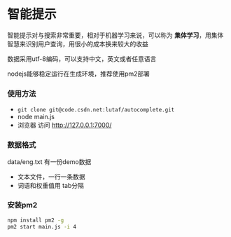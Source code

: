 # 智能提示
智能提示对与搜索非常重要，相对于机器学习来说，可以称为 **集体学习**，用集体智慧来识别用户查询，用很小的成本换来较大的收益

数据采用utf-8编码，可以支持中文，英文或者任意语言

nodejs能够稳定运行在生成环境，推荐使用pm2部署


### 使用方法
- `git clone git@code.csdn.net:lutaf/autocomplete.git`
-  node main.js
-  浏览器 访问  http://127.0.0.1:7000/

### 数据格式
data/eng.txt 有一份demo数据
- 文本文件，一行一条数据
- 词语和权重值用 tab分隔

### 安装pm2

```bash
npm install pm2 -g
pm2 start main.js -i 4
``` 

